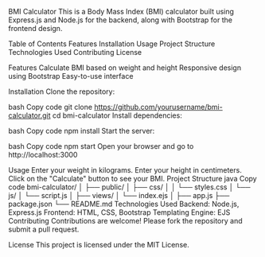 BMI Calculator
This is a Body Mass Index (BMI) calculator built using Express.js and Node.js for the backend, along with Bootstrap for the frontend design.

Table of Contents
Features
Installation
Usage
Project Structure
Technologies Used
Contributing
License

Features
Calculate BMI based on weight and height
Responsive design using Bootstrap
Easy-to-use interface

Installation
Clone the repository:

bash
Copy code
git clone https://github.com/yourusername/bmi-calculator.git
cd bmi-calculator
Install dependencies:

bash
Copy code
npm install
Start the server:

bash
Copy code
npm start
Open your browser and go to http://localhost:3000

Usage
Enter your weight in kilograms.
Enter your height in centimeters.
Click on the "Calculate" button to see your BMI.
Project Structure
java
Copy code
bmi-calculator/
│
├── public/
│   ├── css/
│   │   └── styles.css
│   └── js/
│       └── script.js
│
├── views/
│   └── index.ejs
│
├── app.js
├── package.json
└── README.md
Technologies Used
Backend: Node.js, Express.js
Frontend: HTML, CSS, Bootstrap
Templating Engine: EJS
Contributing
Contributions are welcome! Please fork the repository and submit a pull request.

License
This project is licensed under the MIT License.

